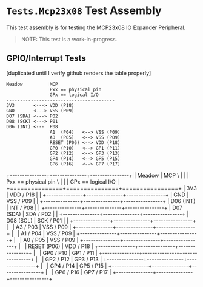 ﻿# `Tests.Mcp23x08` Test Assembly

This test assembly is for testing the MCP23x08 IO Expander Peripheral.

> NOTE: This test is a work-in-progress.

## GPIO/Interrupt Tests 

[duplicated until I verify github renders the table properly]

```
Meadow          MCP 
                Pxx == physical pin
                GPx == logical I/O
----------------------------------------
3V3       <---> VDD (P18)
GND       <---> VSS (P09)
D07 (SDA) <---> P02
D08 (SCK) <---> P01
D06 (INT) <---  P08
                A1  (P04)   <--> VSS (P09)
                A0  (P05)   <--> VSS (P09)
                RESET (P06) <--> VDD (P18)
                GP0 (P10)   <--> GP1 (P11)
                GP2 (P12)   <--> GP3 (P13)
                GP4 (P14)   <--> GP5 (P15)
                GP6 (P16)   <--> GP7 (P17)
```

+---------------+---------------+----------------+
| Meadow        | MCP \                          |
|               | Pxx == physical pin \          |
|               | GPx == logical I/O             |
+===============+===============+================+
| 3V3           | VDD / P18     |                |
+---------------+---------------+----------------+
| GND           | VSS / P09     |                |
+---------------+---------------+----------------+
| D06 (INT)     | INT / P08     |                |
+---------------+---------------+----------------+
| D07 (SDA)     | SDA / P02     |                |
+---------------+---------------+----------------+
| D08 (SCL)     | SCK / P01     |                |
+---------------+---------------+----------------+
| &nbsp;        | A3  / P03     | VSS / P09      |
+---------------+---------------+----------------+
| &nbsp;        | A1  / P04     | VSS / P09      |
+---------------+---------------+----------------+
| &nbsp;        | A0  / P05     | VSS / P09      |
+---------------+---------------+----------------+
| &nbsp;        | RESET (P06)   | VDD / P18      |
+---------------+---------------+----------------+
| &nbsp;        | GP0 / P10     | GP1 / P11      |
+---------------+---------------+----------------+
| &nbsp;        | GP2 / P12     | GP3 / P13      |
+---------------+---------------+----------------+
| &nbsp;        | GP4 / P14     | GP5 / P15      |
+---------------+---------------+----------------+
| &nbsp;        | GP6 / P16     | GP7 / P17      |
+---------------+---------------+----------------+

